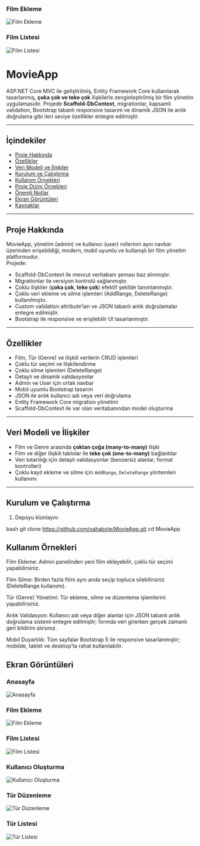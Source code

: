 
### Film Ekleme
![Film Ekleme](./Screenshots/filmekleme.PNG)

### Film Listesi
![Film Listesi](./Screenshots/filmlistesi.PNG)

# MovieApp

ASP.NET Core MVC ile geliştirilmiş, Entity Framework Core kullanılarak tasarlanmış, **çoka çok ve teke çok** ilişkilerle zenginleştirilmiş bir film yönetim uygulamasıdır. Projede **Scaffold-DbContext**, migrationlar, kapsamlı validation, Bootstrap tabanlı responsive tasarım ve dinamik JSON ile anlık doğrulama gibi ileri seviye özellikler entegre edilmiştir.

---

## İçindekiler

- [Proje Hakkında](#proje-hakkında)
- [Özellikler](#özellikler)
- [Veri Modeli ve İlişkiler](#veri-modeli-ve-iliskiler)
- [Kurulum ve Çalıştırma](#kurulum-ve-calistirma)
- [Kullanım Örnekleri](#kullanım-örnekleri)
- [Proje Dizini Örnekleri](#proje-dizini-ornekleri)
- [Önemli Notlar](#onemli-notlar)
- [Ekran Görüntüleri](#ekran-goruntuleri)
- [Kaynaklar](#kaynaklar)

---

## Proje Hakkında

MovieApp, yönetim (admin) ve kullanıcı (user) rollerinin aynı navbar üzerinden erişebildiği, modern, mobil uyumlu ve kullanışlı bir film yönetim platformudur.  
Projede:

- Scaffold-DbContext ile mevcut veritabanı şeması baz alınmıştır.
- Migrationlar ile versiyon kontrolü sağlanmıştır.
- Çoklu ilişkiler (**çoka çok**, **teke çok**) efektif şekilde tanımlanmıştır.
- Çoklu veri ekleme ve silme işlemleri (AddRange, DeleteRange) kullanılmıştır.
- Custom validation attribute’ları ve JSON tabanlı anlık doğrulamalar entegre edilmiştir.
- Bootstrap ile responsive ve erişilebilir UI tasarlanmıştır.

---

## Özellikler

- Film, Tür (Genre) ve ilişkili verilerin CRUD işlemleri  
- Çoklu tür seçimi ve ilişkilendirme  
- Çoklu silme işlemleri (DeleteRange)  
- Detaylı ve dinamik validasyonlar  
- Admin ve User için ortak navbar  
- Mobil uyumlu Bootstrap tasarım  
- JSON ile anlık kullanıcı adı veya veri doğrulama  
- Entity Framework Core migration yönetimi  
- Scaffold-DbContext ile var olan veritabanından model oluşturma  

---

## Veri Modeli ve İlişkiler

- Film ve Genre arasında **çoktan çoğa (many-to-many)** ilişki  
- Film ve diğer ilişkili tablolar ile **teke çok (one-to-many)** bağlantılar  
- Veri tutarlılığı için detaylı validasyonlar (benzersiz alanlar, format kontrolleri)  
- Çoklu kayıt ekleme ve silme için `AddRange`, `DeleteRange` yöntemleri kullanımı  

---

## Kurulum ve Çalıştırma

1. Depoyu klonlayın:

bash
git clone https://github.com/vahabyte/MovieApp.git
cd MovieApp

## Kullanım Örnekleri
Film Ekleme: Admin panelinden yeni film ekleyebilir, çoklu tür seçimi yapabilirsiniz.

Film Silme: Birden fazla filmi aynı anda seçip topluca silebilirsiniz (DeleteRange kullanımı).

Tür (Genre) Yönetimi: Tür ekleme, silme ve düzenleme işlemlerini yapabilirsiniz.

Anlık Validasyon: Kullanıcı adı veya diğer alanlar için JSON tabanlı anlık doğrulama sistemi entegre edilmiştir; formda veri girerken gerçek zamanlı geri bildirim alırsınız.

Mobil Duyarlılık: Tüm sayfalar Bootstrap 5 ile responsive tasarlanmıştır; mobilde, tablet ve desktop’ta rahat kullanılabilir.

## Ekran Görüntüleri

### Anasayfa
![Anasayfa](./Screenshots/anasayfa.PNG)

### Film Ekleme
![Film Ekleme](./Screenshots/filmekleme.PNG)

### Film Listesi
![Film Listesi](./Screenshots/filmlistesi.PNG)

### Kullanıcı Oluşturma
![Kullanıcı Oluşturma](./Screenshots/kullaniciolusturma.PNG)

### Tür Düzenleme
![Tür Düzenleme](./Screenshots/turduzenleme.PNG)

### Tür Listesi
![Tür Listesi](./Screenshots/turlistesi.PNG)
